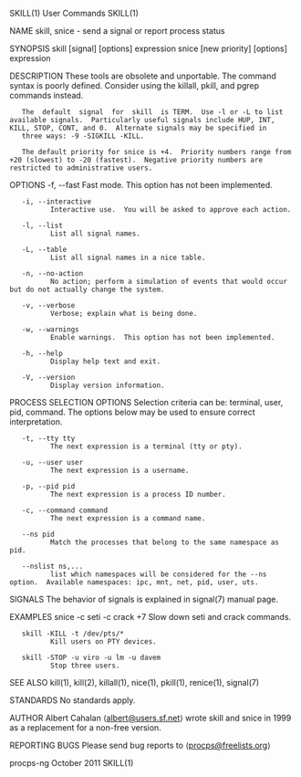 SKILL(1)                                                                                      User Commands                                                                                      SKILL(1)

NAME
       skill, snice - send a signal or report process status

SYNOPSIS
       skill [signal] [options] expression
       snice [new priority] [options] expression

DESCRIPTION
       These tools are obsolete and unportable.  The command syntax is poorly defined.  Consider using the killall, pkill, and pgrep commands instead.

       The  default  signal  for  skill  is TERM.  Use -l or -L to list available signals.  Particularly useful signals include HUP, INT, KILL, STOP, CONT, and 0.  Alternate signals may be specified in
       three ways: -9 -SIGKILL -KILL.

       The default priority for snice is +4.  Priority numbers range from +20 (slowest) to -20 (fastest).  Negative priority numbers are restricted to administrative users.

OPTIONS
       -f, --fast
              Fast mode.  This option has not been implemented.

       -i, --interactive
              Interactive use.  You will be asked to approve each action.

       -l, --list
              List all signal names.

       -L, --table
              List all signal names in a nice table.

       -n, --no-action
              No action; perform a simulation of events that would occur but do not actually change the system.

       -v, --verbose
              Verbose; explain what is being done.

       -w, --warnings
              Enable warnings.  This option has not been implemented.

       -h, --help
              Display help text and exit.

       -V, --version
              Display version information.

PROCESS SELECTION OPTIONS
       Selection criteria can be: terminal, user, pid, command.  The options below may be used to ensure correct interpretation.

       -t, --tty tty
              The next expression is a terminal (tty or pty).

       -u, --user user
              The next expression is a username.

       -p, --pid pid
              The next expression is a process ID number.

       -c, --command command
              The next expression is a command name.

       --ns pid
              Match the processes that belong to the same namespace as pid.

       --nslist ns,...
              list which namespaces will be considered for the --ns option.  Available namespaces: ipc, mnt, net, pid, user, uts.

SIGNALS
       The behavior of signals is explained in signal(7) manual page.

EXAMPLES
       snice -c seti -c crack +7
              Slow down seti and crack commands.

       skill -KILL -t /dev/pts/*
              Kill users on PTY devices.

       skill -STOP -u viro -u lm -u davem
              Stop three users.

SEE ALSO
       kill(1), kill(2), killall(1), nice(1), pkill(1), renice(1), signal(7)

STANDARDS
       No standards apply.

AUTHOR
       Albert Cahalan ⟨albert@users.sf.net⟩ wrote skill and snice in 1999 as a replacement for a non-free version.

REPORTING BUGS
       Please send bug reports to ⟨procps@freelists.org⟩

procps-ng                                                                                      October 2011                                                                                      SKILL(1)
